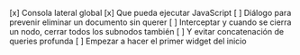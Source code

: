 [x] Consola lateral global
  [x] Que pueda ejecutar JavaScript
[ ] Diálogo para prevenir eliminar un documento sin querer
[ ] Interceptar y cuando se cierra un nodo, cerrar todos los subnodos también
  [ ] Y evitar concatenación de queries profunda
[ ] Empezar a hacer el primer widget del inicio